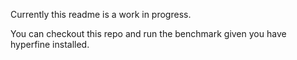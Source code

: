 Currently this readme is a work in progress. 

You can checkout this repo and run the benchmark given you have hyperfine installed.